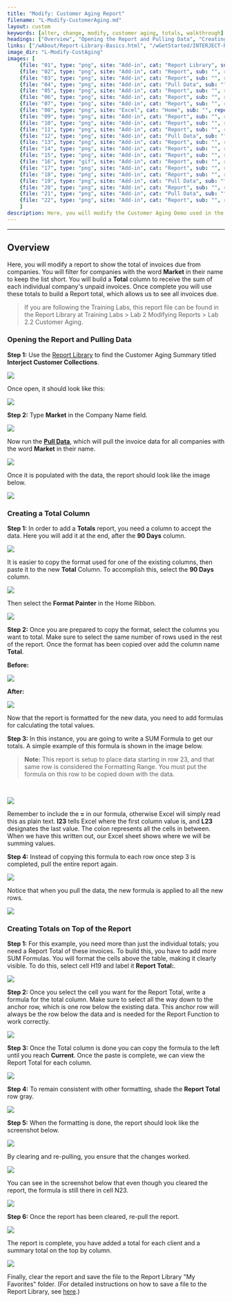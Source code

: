 ```yaml
---
title: "Modify: Customer Aging Report"
filename: "L-Modify-CustomerAging.md"
layout: custom
keywords: [alter, change, modify, customer aging, totals, walkthrough]
headings: ["Overview", "Opening the Report and Pulling Data", "Creating a Total Column", "Creating Totals on Top of the Report"]
links: ["/wAbout/Report-Library-Basics.html", "/wGetStarted/INTERJECT-Ribbon-Menu-Items.html", "/wAbout/ReportLibraryLinks.html"]
image_dir: "L-Modify-CustAging"
images: [
	{file: "01", type: "png", site: "Add-in", cat: "Report Library", sub: "", report: "Interject Customer Collections", ribbon: "Simple", config: ""}, 
	{file: "02", type: "png", site: "Add-in", cat: "Report", sub: "", report: "Customer Aging Summary", ribbon: "Simple", config: ""}, 
	{file: "03", type: "png", site: "Add-in", cat: "Report", sub: "", report: "Customer Aging Summary", ribbon: "", config: ""}, 
	{file: "04", type: "png", site: "Add-in", cat: "Pull Data", sub: "", report: "Customer Aging Summary", ribbon: "Simple", config: ""}, 
	{file: "05", type: "png", site: "Add-in", cat: "Report", sub: "", report: "Customer Aging Summary", ribbon: "", config: ""}, 
	{file: "06", type: "png", site: "Add-in", cat: "Report", sub: "", report: "Customer Aging Summary", ribbon: "", config: ""}, 
	{file: "07", type: "png", site: "Add-in", cat: "Report", sub: "", report: "Customer Aging Summary", ribbon: "", config: ""}, 
	{file: "08", type: "png", site: "Excel", cat: "Home", sub: "", report: "", ribbon: "", config: ""}, 
	{file: "09", type: "png", site: "Add-in", cat: "Report", sub: "", report: "Customer Aging Summary", ribbon: "", config: ""}, 
	{file: "10", type: "png", site: "Add-in", cat: "Report", sub: "", report: "Customer Aging Summary", ribbon: "", config: ""}, 
	{file: "11", type: "png", site: "Add-in", cat: "Report", sub: "", report: "Customer Aging Summary", ribbon: "", config: ""}, 
	{file: "12", type: "png", site: "Add-in", cat: "Pull Data", sub: "", report: "Customer Aging Summary", ribbon: "Simple", config: ""}, 
	{file: "13", type: "png", site: "Add-in", cat: "Report", sub: "", report: "Customer Aging Summary", ribbon: "", config: ""}, 
	{file: "14", type: "png", site: "Add-in", cat: "Report", sub: "", report: "Customer Aging Summary", ribbon: "", config: ""}, 
	{file: "15", type: "png", site: "Add-in", cat: "Report", sub: "", report: "Customer Aging Summary", ribbon: "", config: ""}, 
	{file: "16", type: "gif", site: "Add-in", cat: "Report", sub: "", report: "Customer Aging Summary", ribbon: "", config: ""}, 
	{file: "17", type: "png", site: "Add-in", cat: "Report", sub: "", report: "Customer Aging Summary", ribbon: "", config: ""}, 
	{file: "18", type: "png", site: "Add-in", cat: "Report", sub: "", report: "Customer Aging Summary", ribbon: "", config: ""}, 
	{file: "19", type: "png", site: "Add-in", cat: "Pull Data", sub: "", report: "Customer Aging Summary", ribbon: "Simple", config: ""}, 
	{file: "20", type: "png", site: "Add-in", cat: "Report", sub: "", report: "Customer Aging Summary", ribbon: "", config: ""}, 
	{file: "21", type: "png", site: "Add-in", cat: "Pull Data", sub: "", report: "Customer Aging Summary", ribbon: "Simple", config: ""}, 
	{file: "22", type: "png", site: "Add-in", cat: "Report", sub: "", report: "Customer Aging Summary", ribbon: "", config: ""}
	]
description: Here, you will modify the Customer Aging Demo used in the Customer Aging Walkthrough to show the total of invoices due from companies.
---
```

* * *

##  Overview

Here, you will modify a report to show the total of invoices due from companies. You will filter for companies with the word **Market** in their name to keep the list short. You will build a **Total** column to receive the sum of each individual company's unpaid invoices. Once complete you will use these totals to build a Report total, which allows us to see all invoices  due.

<blockquote class=lab_info>
  If you are following the Training Labs, this report file can be found in the Report Library at Training Labs > Lab 2 Modifying Reports > Lab 2.2 Customer Aging.
</blockquote>

###  Opening the Report and Pulling Data

**Step 1:** Use the [Report Library](/wAbout/Report-Library-Basics.html) to find the Customer Aging Summary titled **Interject Customer Collections**.

![](/images/L-Modify-CustAging/01.png)
<br>

Once open, it should look like this:

![](/images/L-Modify-CustAging/02.png)
<br>

**Step 2:** Type **Market** in the Company Name field.

![](/images/L-Modify-CustAging/03.png)
<br>

Now run the [**Pull Data**](/wGetStarted/INTERJECT-Ribbon-Menu-Items.html), which will pull the invoice data for all companies with the word **Market** in their name.

![](/images/L-Modify-CustAging/04.png)
<br>

Once it is populated with the data, the report should look like the image below.

![](/images/L-Modify-CustAging/05.png)
<br>

###  Creating a Total Column

**Step 1:** In order to add a **Totals** report, you need a column to accept the data. Here you will add it at the end, after the **90 Days** column.

![](/images/L-Modify-CustAging/06.png)
<br>

It is easier to copy the format used for one of the existing columns, then paste it to the new **Total** Column. To accomplish this, select the **90 Days** column.

![](/images/L-Modify-CustAging/07.png)
<br>

Then select the **Format Painter** in the Home Ribbon.

![](/images/L-Modify-CustAging/08.png)
<br>

**Step 2:** Once you are prepared to copy the format, select the columns you want to total. Make sure to select the same number of rows used in the rest of the report. Once the format has been copied over add the column name **Total**.

**Before:**

![](/images/L-Modify-CustAging/09.png)
<br>

**After:**

![](/images/L-Modify-CustAging/10.png)
<br>

Now that the report is formatted for the new data, you need to add formulas for calculating the total values.

**Step 3:** In this instance, you are going to write a SUM Formula to get our totals. A simple example of this formula is shown in the image below.

<blockquote class=highlight_note>
<b>Note:</b> This report is setup to place data starting in row 23, and that same row is considered the Formatting Range. You must put the formula on this row to be copied down with the data.
</blockquote>
<br>

![](/images/L-Modify-CustAging/11.png)
<br>

Remember to include the **=** in our formula, otherwise Excel will simply read this as plain text. **I23** tells Excel where the first column value is, and **L23** designates the last value. The colon represents all the cells in between. When we have this written out, our Excel sheet shows where we will be summing values.

**Step 4:** Instead of copying this formula to each row once step 3 is completed, pull the entire report again.

![](/images/L-Modify-CustAging/12.png)
<br>

Notice that when you pull the data, the new formula is applied to all the new rows.

![](/images/L-Modify-CustAging/13.png)
<br>

###  Creating Totals on Top of the Report

**Step 1:** For this example, you need more than just the individual totals; you need a Report Total of these invoices. To build this, you have to add more SUM Formulas. You will format the cells above the table, making it clearly visible. To do this, select cell H19 and label it **Report Total:**.

![](/images/L-Modify-CustAging/14.png)
<br>

**Step 2:** Once you select the cell you want for the Report Total, write a formula for the total column. Make sure to select all the way down to the anchor row, which is one row below the existing data. This anchor row will always be the row below the data and is needed for the Report Function to work correctly.

![](/images/L-Modify-CustAging/15.png)
<br>

**Step 3:** Once the Total column is done you can copy the formula to the left until you reach **Current**. Once the paste is complete, we can view the Report Total for each column.

![](/images/L-Modify-CustAging/16.gif)
<br>

**Step 4:** To remain consistent with other formatting, shade the **Report Total** row gray.

![](/images/L-Modify-CustAging/17.png)
<br>

**Step 5:** When the formatting is done, the report should look like the screenshot below.

![](/images/L-Modify-CustAging/18.png)
<br>

By clearing and re-pulling, you ensure that the changes worked.

![](/images/L-Modify-CustAging/19.png)
<br>

You can see in the screenshot below that even though you cleared the report, the formula is still there in cell N23.

![](/images/L-Modify-CustAging/20.png)
<br>

**Step 6:** Once the report has been cleared, re-pull the report.

![](/images/L-Modify-CustAging/21.png)
<br>

The report is complete, you have added a total for each client and a summary total on the top by column.

![](/images/L-Modify-CustAging/22.png)
<br>

Finally, clear the report and save the file to the Report Library "My Favorites" folder. (For detailed instructions on how to save a file to the Report Library, see [here](/wAbout/ReportLibraryLinks.html).)
